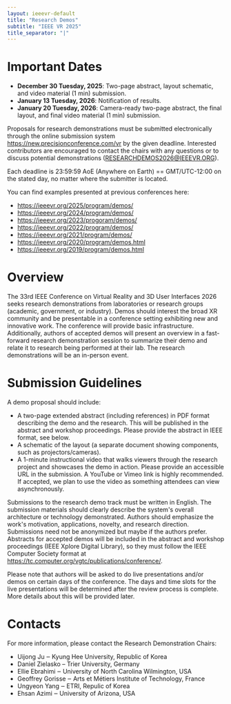 ```yaml
---
layout: ieeevr-default
title: "Research Demos"
subtitle: "IEEE VR 2025"
title_separator: "|"
---
```


<script type="text/javascript">
    $(document).ready(function(){
		var email = ""; 
		var domain = "ieeevr.org"; 

	    email = "researchdemos2025"; 		
		$(".researchdemos").html("<span class='text-nowrap'><a href=javascript:location='" + "mail" + "to:" + email + "@" + domain + "'><i class='fas fa-fw fa-envelope-square emailIconSm' style=''></i><i class='emailTextSm'>" + email + "@" + domain + "</a></i></span>");            
	});
</script>

<h1>Important Dates</h1>
<ul>
<li><strong class="red">December 30 Tuesday, 2025</strong>: Two-page abstract, layout schematic, and video material (1 min) submission.</li>
<li><strong class="red">January 13 Tuesday, 2026</strong>: Notification of results.</li>
<li><strong class="red">January 20 Tuesday, 2026</strong>: Camera-ready two-page abstract, the final layout, and final video material (1 min) submission.
</li>
</ul>

<p>
Proposals for research demonstrations must be submitted electronically through the online submission system <a href="https://new.precisionconference.com/vr" target="_blank">https://new.precisionconference.com/vr</a> by the given deadline. Interested contributors are encouraged to contact the chairs with any questions or to discuss potential demonstrations (<a href="mailto:RESEARCHDEMOS2026@IEEEVR.ORG">RESEARCHDEMOS2026@IEEEVR.ORG</a>).
</p>


<p>
Each deadline is 23:59:59 AoE (Anywhere on Earth) == GMT/UTC-12:00 on the stated day, no matter where the submitter is located.</p>


<p>
You can find examples presented at previous conferences here:</p>

<ul>
<li><a href="https://ieeevr.org/2025/program/demos/" target="_blank">https://ieeevr.org/2025/program/demos/</a></li>
<li><a href="https://ieeevr.org/2024/program/demos/" target="_blank">https://ieeevr.org/2024/program/demos/</a></li>
<li><a href="https://ieeevr.org/2023/progoram/demos/" target="_blank">https://ieeevr.org/2023/progoram/demos/</a></li>
<li><a href="https://ieeevr.org/2022/program/demos/" target="_blank">https://ieeevr.org/2022/program/demos/</a></li>
<li><a href="https://ieeevr.org/2021/program/demos/" target="_blank">https://ieeevr.org/2021/program/demos/</a></li>
<li><a href="https://ieeevr.org/2020/program/demos.html" target="_blank">https://ieeevr.org/2020/program/demos.html</a></li>
<li><a href="https://ieeevr.org/2019/program/demos.html" target="_blank">https://ieeevr.org/2019/program/demos.html</a></li>
</ul>

<h1>Overview</h1>
<p>
The 33rd IEEE Conference on Virtual Reality and 3D User Interfaces 2026 seeks research demonstrations from laboratories or research groups (academic, government, or industry). Demos should interest the broad XR community and be presentable in a conference setting exhibiting new and innovative work. The conference will provide basic infrastructure. Additionally, authors of accepted demos will present an overview in a fast-forward research demonstration session to summarize their demo and relate it to research being performed at their lab. The research demonstrations will be an in-person event.
</p>

<h1>Submission Guidelines</h1>
<p>A demo proposal should include:</p>
<ul>
<li> A two-page extended abstract (including references) in PDF format describing the demo and the research. This will be published in the abstract and workshop proceedings. Please provide the abstract in IEEE format, see below.</li>
<li> A schematic of the layout (a separate document showing components, such as projectors/cameras).</li>
<li> A 1-minute instructional video that walks viewers through the research project and showcases the demo in action. Please provide an accessible URL in the submission. A YouTube or Vimeo link is highly recommended. If accepted, we plan to use the video as something attendees can view asynchronously.</li>
</ul>
<p>
Submissions to the research demo track must be written in English. The submission materials should clearly describe the system's overall architecture or technology demonstrated. Authors should emphasize the work's motivation, applications, novelty, and research direction. Submissions need not be anonymized but maybe if the authors prefer. Abstracts for accepted demos will be included in the abstract and workshop proceedings (IEEE Xplore Digital Library), so they must follow the IEEE Computer Society format at <a href="https://tc.computer.org/vgtc/publications/conference/" target="_blank">https://tc.computer.org/vgtc/publications/conference/</a>. </p>


<p>Please note that authors will be asked to do live presentations and/or demos on certain days of the conference. The days and time slots for the live presentations will be determined after the review process is complete. More details about this will be provided later.</p>

<h1>Contacts</h1>
<p>For more information, please contact the Research Demonstration Chairs:</p>
<ul>
<li>Uijong Ju ‒ Kyung Hee University, Republic of Korea</li>
<li>Daniel Zielasko – Trier University, Germany</li>
<li>Ellie Ebrahimi ‒ University of North Carolina Wilmington, USA</li>
<li>Geoffrey Gorisse ‒ Arts et Métiers Institute of Technology, France</li>
<li>Ungyeon Yang  ‒ ETRI, Repulic of Korea</li>
<li>Ehsan Azimi ‒ University of Arizona, USA</li>
</ul>



